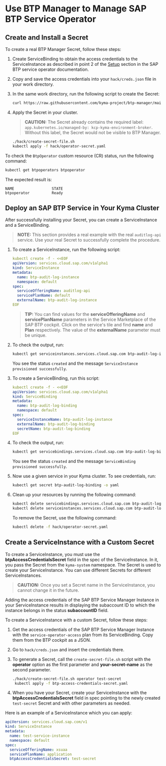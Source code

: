 # Use BTP Manager to Manage SAP BTP Service Operator 

## Create and Install a Secret

To create a real BTP Manager Secret, follow these steps:
1. Create ServiceBinding to obtain the access credentials to the ServiceInstance as described in point 2 of the [Setup](https://github.com/SAP/sap-btp-service-operator#setup) section in the SAP BTP service operator documentation.
2. Copy and save the access credentials into your `hack/creds.json` file in your work directory. 
3. In the same work directory, run the following script to create the Secret:
   
   ```sh
   curl https://raw.githubusercontent.com/kyma-project/btp-manager/main/hack/create-secret-file.sh
   ```

4. Apply the Secret in your cluster. 

   > **CAUTION:** The Secret already contains the required label: `app.kubernetes.io/managed-by: kcp-kyma-environment-broker`. Without this label, the Secret would not be visible to BTP Manager.

   ```sh
   ./hack/create-secret-file.sh
   kubectl apply -f hack/operator-secret.yaml
   ```
  
To check the `BtpOperator` custom resource (CR) status, run the following command:

```sh
kubectl get btpoperators btpoperator
```

The expected result is:

```
NAME                 STATE
btpoperator          Ready
```

## Deploy an SAP BTP Service in Your Kyma Cluster

After successfully installing your Secret, you can create a ServiceInstance and a ServiceBinding.

> **NOTE:** This section provides a real example with the real `auditlog-api` service. Use your real Secret to successfully complete the procedure.

1. To create a ServiceInstance, run the following script:

    ```yaml
    kubectl create -f - <<EOF
    apiVersion: services.cloud.sap.com/v1alpha1
    kind: ServiceInstance
    metadata:
      name: btp-audit-log-instance
      namespace: default
    spec:
      serviceOfferingName: auditlog-api
      servicePlanName: default
      externalName: btp-audit-log-instance
    EOF
    ```

    >**TIP:** You can find values for the **serviceOfferingName** and **servicePlanName** parameters in the Service Marketplace of the SAP BTP cockpit. Click on the service's tile and find **name** and **Plan** respectively. The value of the **externalName** parameter must be unique.

2. To check the output, run:

    ```bash
    kubectl get serviceinstances.services.cloud.sap.com btp-audit-log-instance -o yaml
    ```

    You see the status `created` and the message `ServiceInstance provisioned successfully`.

3. To create a ServiceBinding, run this script:

    ```yaml
    kubectl create -f - <<EOF
    apiVersion: services.cloud.sap.com/v1alpha1
    kind: ServiceBinding
    metadata:
      name: btp-audit-log-binding
      namespace: default
    spec:
      serviceInstanceName: btp-audit-log-instance
      externalName: btp-audit-log-binding
      secretName: btp-audit-log-binding
    EOF
    ```

4. To check the output, run:

    ```bash
    kubectl get servicebindings.services.cloud.sap.com btp-audit-log-binding -o yaml
    ```

    You see the status `created` and the message `ServiceBinding provisioned successfully`.

5. Now use a given service in your Kyma cluster. To see credentials, run:

    ```bash
    kubectl get secret btp-audit-log-binding -o yaml
    ```

6. Clean up your resources by running the following command:

    ```bash
    kubectl delete servicebindings.services.cloud.sap.com btp-audit-log-binding
    kubectl delete serviceinstances.services.cloud.sap.com btp-audit-log-instance
    ```
    To remove the Secret, use the following command:
    ```bash
    kubectl delete -f hack/operator-secret.yaml
    ```

## Create a ServiceInstance with a Custom Secret

To create a ServiceInstance, you must use the **btpAccessCredentialsSecret** field in the spec of the ServiceInstance. In it, you pass the Secret from the `kyma-system` namespace. The Secret is used to create your ServiceInstance. You can use different Secrets for different ServiceInstances.

> **CAUTION:** Once you set a Secret name in the ServiceInstance, you cannot change it in the future.

Adding the access credentials of the SAP BTP Service Manager Instance in your ServiceInstance results in displaying the subaccount ID to which the instance belongs in the status **subaccountID** field.

To create a ServiceInstance with a custom Secret, follow these steps:

1. Get the access credentials of the SAP BTP Service Manager Instance with the `service-operator-access` plan from its ServiceBinding. Copy them from the BTP cockpit as a JSON. 

2. Go to `hack/creds.json` and insert the credentials there.

3. To generate a Secret, call the `create-secret-file.sh` script with the **operator** option as the first parameter and **your-secret-name** as the second parameter.

   ```sh
   ./hack/create-secret-file.sh operator test-secret
    kubectl apply -f btp-access-credentials-secret.yaml
   ```

4. When you have your Secret, create your ServiceInstance with the **btpAccessCredentialsSecret** field in spec pointing to the newly created `test-secret` Secret and with other parameters as needed.

Here is an example of a ServiceInstance which you can apply:

```yaml
apiVersion: services.cloud.sap.com/v1
kind: ServiceInstance
metadata:
  name: test-service-instance
  namespace: default
spec:
  serviceOfferingName: xsuaa
  servicePlanName: application
  btpAccessCredentialsSecret: test-secret
```
